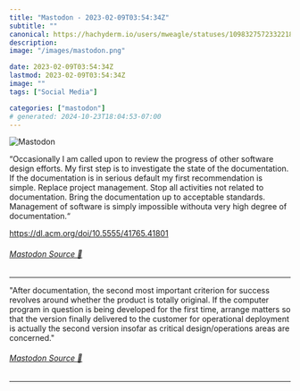 ```yaml
---
title: "Mastodon - 2023-02-09T03:54:34Z"
subtitle: ""
canonical: https://hachyderm.io/users/mweagle/statuses/109832757233221860
description:
image: "/images/mastodon.png"

date: 2023-02-09T03:54:34Z
lastmod: 2023-02-09T03:54:34Z
image: ""
tags: ["Social Media"]

categories: ["mastodon"]
# generated: 2024-10-23T18:04:53-07:00
---
```

![Mastodon](/images/mastodon.png)

<p>“Occasionally I am called upon to review the progress of other software design efforts. My first step is to investigate the state of the documentation. If the documentation is in serious default my first recommendation is simple. Replace project management. Stop all activities not related to documentation. Bring the documentation up to acceptable standards. Management of software is simply impossible withouta very high degree of documentation.“</p><p><a href="https://dl.acm.org/doi/10.5555/41765.41801" target="_blank" rel="nofollow noopener noreferrer" translate="no"><span class="invisible">https://</span><span class="ellipsis">dl.acm.org/doi/10.5555/41765.4</span><span class="invisible">1801</span></a></p>


###### [Mastodon Source 🐘](https://hachyderm.io/@mweagle/109832757233221860)

___

<p>&quot;After documentation, the second most important criterion for success revolves around whether the product is totally original. If the computer program in question is being developed for the first time, arrange matters so that the version finally delivered to the customer for operational deployment is actually the second version insofar as critical design/operations areas are concerned.&quot;</p>


###### [Mastodon Source 🐘](https://hachyderm.io/@mweagle/109835844174669446)

___
